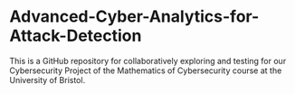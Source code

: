 # Advanced-Cyber-Analytics-for-Attack-Detection
This is a GitHub repository for collaboratively exploring and testing for our Cybersecurity Project of the Mathematics of Cybersecurity course at the University of Bristol.
